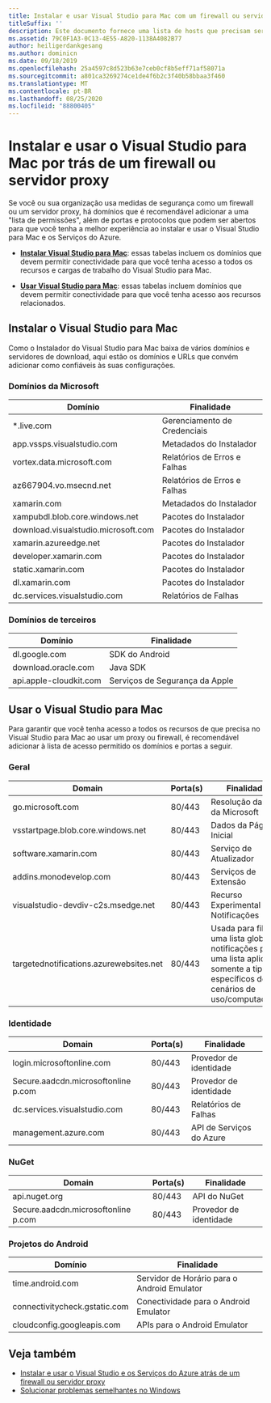 ```yaml
---
title: Instalar e usar Visual Studio para Mac com um firewall ou servidor proxy
titleSuffix: ''
description: Este documento fornece uma lista de hosts que precisam ser permitidos no firewall para que o Visual Studio para Mac (e suas cargas de trabalho, incluindo Xamarin) funcione em um ambiente corporativo.
ms.assetid: 79C0F1A3-0C13-4E55-A820-1138A4082B77
author: heiligerdankgesang
ms.author: dominicn
ms.date: 09/18/2019
ms.openlocfilehash: 25a4597c8d523b63e7ceb0cf8b5eff71af58071a
ms.sourcegitcommit: a801ca3269274ce1de4f6b2c3f40b58bbaa3f460
ms.translationtype: MT
ms.contentlocale: pt-BR
ms.lasthandoff: 08/25/2020
ms.locfileid: "88800405"
---
```

# <a name="install-and-use-visual-studio-for-mac-behind-a-firewall-or-proxy-server"></a>Instalar e usar o Visual Studio para Mac por trás de um firewall ou servidor proxy

Se você ou sua organização usa medidas de segurança como um firewall ou um servidor proxy, há domínios que é recomendável adicionar a uma "lista de permissões", além de portas e protocolos que podem ser abertos para que você tenha a melhor experiência ao instalar e usar o Visual Studio para Mac e os Serviços do Azure.

- [**Instalar Visual Studio para Mac**](#install-visual-studio-for-mac): essas tabelas incluem os domínios que devem permitir conectividade para que você tenha acesso a todos os recursos e cargas de trabalho do Visual Studio para Mac.

- [**Usar Visual Studio para Mac**](#use-visual-studio-for-mac): essas tabelas incluem domínios que devem permitir conectividade para que você tenha acesso aos recursos relacionados.

## <a name="install-visual-studio-for-mac"></a>Instalar o Visual Studio para Mac

Como o Instalador do Visual Studio para Mac baixa de vários domínios e servidores de download, aqui estão os domínios e URLs que convém adicionar como confiáveis às suas configurações.

### <a name="microsoft-domains"></a>Domínios da Microsoft

| Domínio| Finalidade |
| ----------------------------------- |---------------------------|
| *.live.com| Gerenciamento de Credenciais |
| app.vssps.visualstudio.com| Metadados do Instalador|
| vortex.data.microsoft.com | Relatórios de Erros e Falhas |
| az667904.vo.msecnd.net| Relatórios de Erros e Falhas |
| xamarin.com | Metadados do Instalador|
| xampubdl.blob.core.windows.net| Pacotes do Instalador|
| download.visualstudio.microsoft.com | Pacotes do Instalador|
| xamarin.azureedge.net | Pacotes do Instalador|
| developer.xamarin.com | Pacotes do Instalador|
| static.xamarin.com | Pacotes do Instalador|
| dl.xamarin.com | Pacotes do Instalador|
| dc.services.visualstudio.com| Relatórios de Falhas |

### <a name="third-party-domains"></a>Domínios de terceiros

| Domínio| Finalidade |
| --------------------------|-------------------------|
| dl.google.com | SDK do Android |
| download.oracle.com | Java SDK|
| api.apple-cloudkit.com| Serviços de Segurança da Apple |

## <a name="use-visual-studio-for-mac"></a>Usar o Visual Studio para Mac

Para garantir que você tenha acesso a todos os recursos de que precisa no Visual Studio para Mac ao usar um proxy ou firewall, é recomendável adicionar à lista de acesso permitido os domínios e portas a seguir.

### <a name="general"></a>Geral

| Domain | Porta(s)|Finalidade|
| ----------------------|------------------|------------------|
| go.microsoft.com | 80/443|Resolução da URL da Microsoft |
| vsstartpage.blob.core.windows.net| 80/443| Dados da Página Inicial|
| software.xamarin.com |  80/443|Serviço de Atualizador|
| addins.monodevelop.com | 80/443| Serviços de Extensão |
| visualstudio-devdiv-c2s.msedge.net | 80/443| Recurso Experimental e Notificações |
| targetednotifications.azurewebsites.net|  80/443| Usada para filtrar uma lista global de notificações para uma lista aplicável somente a tipos específicos de cenários de uso/computadores|

### <a name="identity"></a>Identidade

| Domain | Porta(s)|Finalidade|
| ----------------------|------------------|------------------|
| login.microsoftonline.com | 80/443| Provedor de identidade|
| Secure.aadcdn.microsoftonline p.com | 80/443|Provedor de identidade|
| dc.services.visualstudio.com| 80/443|Relatórios de Falhas|
| management.azure.com|80/443| API de Serviços do Azure |

### <a name="nuget"></a>NuGet

| Domain | Porta(s)|Finalidade|
| ----------------------|------------------|------------------|
| api.nuget.org | 80/443|API do NuGet|
| Secure.aadcdn.microsoftonline p.com |80/443| Provedor de identidade|

### <a name="android-projects"></a>Projetos do Android

| Domínio| Finalidade|
| ------------------------------------|------------------------------------|
| time.android.com| Servidor de Horário para o Android Emulator |
| connectivitycheck.gstatic.com | Conectividade para o Android Emulator|
| cloudconfig.googleapis.com| APIs para o Android Emulator|

## <a name="see-also"></a>Veja também

- [Instalar e usar o Visual Studio e os Serviços do Azure atrás de um firewall ou servidor proxy](/visualstudio/install/install-and-use-visual-studio-behind-a-firewall-or-proxy-server)
- [Solucionar problemas semelhantes no Windows](/visualstudio/install/troubleshooting-network-related-errors-in-visual-studio)
